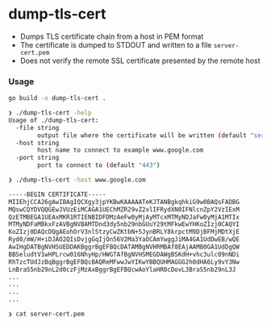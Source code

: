 # dump-tls-cert

- Dumps TLS certificate chain from a host in PEM format
- The certificate is dumped to STDOUT and written to a file `server-cert.pem`
- Does not verify the remote SSL certificate presented by the remote host

### Usage

```bash
go build -o dump-tls-cert .

❯ ./dump-tls-cert -help               
Usage of ./dump-tls-cert:
  -file string
        output file where the certificate will be written (default "server-cert.pem")
  -host string
        host name to connect to example www.google.com
  -port string
        port to connect to (default "443")

❯ ./dump-tls-cert -host www.google.com

-----BEGIN CERTIFICATE-----
MIIEhjCCA26gAwIBAgIQCXgy3jpYKBwKAAAAATeKJTANBgkqhkiG9w0BAQsFADBG
MQswCQYDVQQGEwJVUzEiMCAGA1UEChMZR29vZ2xlIFRydXN0IFNlcnZpY2VzIExM
QzETMBEGA1UEAxMKR1RTIENBIDFDMzAeFw0yMjAyMTcxMTMyNDJaFw0yMjA1MTIx
MTMyNDFaMBkxFzAVBgNVBAMTDnd3dy5nb29nbGUuY29tMFkwEwYHKoZIzj0CAQYI
KoZIzj0DAQcDQgAEohOrV3nlStzyCwZKtbN+5JynBRLY8krpctM9DjBFMjMDtXjE
Ryd0/mW/H+iDJAO2QIsDvjgGqIjOn56V2Ma3YaOCAmYwggJiMA4GA1UdDwEB/wQE
AwIHgDATBgNVHSUEDDAKBggrBgEFBQcDATAMBgNVHRMBAf8EAjAAMB0GA1UdDgQW
BBSeludtV1wHPLrcw016NhyHp/HWGTAfBgNVHSMEGDAWgBSKdH+vhc3ulc09nNDi
RhTzcTUdJzBqBggrBgEFBQcBAQReMFwwJwYIKwYBBQUHMAGGG2h0dHA6Ly9vY3Nw
LnBraS5nb29nL2d0czFjMzAxBggrBgEFBQcwAoYlaHR0cDovL3BraS5nb29nL3J
...
...
...
...

❯ cat server-cert.pem

````